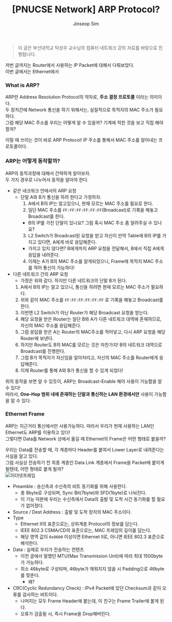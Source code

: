 ﻿---
layout: post
title: "[PNUCSE Network] ARP Protocol?"
categories: Network
tags: [theory]
author:
  - Jinseop Sim
toc: true
---
> 이 글은 부산대학교 탁성우 교수님의 컴퓨터 네트워크 강의 자료를 바탕으로 진행됩니다.  

저번 글까지는 Router에서 사용하는 IP Packet에 대해서 다뤄보았다.  
이번 글에서는 Ethernet에서 

### What is ARP?
ARP란 Address Resolution Protocol의 약자로, __주소 결정 프로토콜__ 이라는 의미이다.  
두 장치간에 Network 통신을 하기 위해서는, 실질적으로 목적지의 MAC 주소가 필요하다.  
그럼 해당 MAC 주소를 우리는 어떻게 알 수 있을까? 기계에 적힌 것을 보고 직접 해야할까?  

이럴 때 쓰이는 것이 바로 ARP Protocol! IP 주소를 통해서 MAC 주소를 알아내는 프로토콜이다.  

### ARP는 어떻게 동작할까?
ARP의 동작과정에 대해서 간략하게 알아보자.  
두 가지 경우로 나누어서 동작을 알아야 한다.  

- 같은 네크워크 안에서의 ARP 요청
  - 단말 A와 B가 통신을 하려 한다고 가정하자.
    1. A에서 B의 IP는 알고있으니, 현재 모르는 MAC 주소를 필요로 한다.
    2. 일단 MAC 주소를 ```FF:FF:FF:FF:FF:FF```(Broadcast)로 기록을 해놓고 Broadcast를 한다.
      - B의 IP를 가진 단말이 있나요? 그럼 혹시 MAC 주소 좀 알려주실 수 있나요?
    3. L2 Switch가 Broadcast된 요청을 받고 자신이 만약 Table에 B의 IP를 가지고 있다면, A에게 바로 응답해준다.
      - 가지고 있지 않다면? B에게까지 ARP 요청을 전달해서, B에서 직접 A에게 응답을 내려준다.
    4. 이제는 A가 B의 MAC 주소를 알게되었으니, Frame에 목적지 MAC 주소를 적어 통신이 가능하다!
- 다른 네트워크 간의 ARP 요청
  - 가정은 위와 같다. 하지만 다른 네트워크의 단말 B가 된다.
  1. A에서 B의 IP는 알고 있으니, 통신을 하려면 현재 모르는 MAC 주소가 필요하다.
  2. 위와 같이 MAC 주소를 ```FF:FF:FF:FF:FF:FF``` 로 기록을 해놓고 Broadcast를 한다.
  3. 이번엔 L2 Switch가 아닌 Router가 해당 Broadcast 요청을 받는다.
  4. 해당 요청을 받은 Router는 일단 B와 A가 다른 네트워크 대역에 존재하므로, 자신의 MAC 주소를 응답해준다.
  5. 그럼 응답을 받은 A는 Router의 MAC주소를 적어넣고, 다시 ARP 요청을 해당 Router에 보낸다.
  6. 하지만 Router도 B의 MAC를 모르는 것은 마찬가지! B의 네트워크 대역으로 Broadcast를 진행한다.
  7. 그럼 B가 목적지가 자신임을 알아차리고, 자신의 MAC 주소를 Router에게 응답해준다.
  8. 이제 Router를 통해 A와 B가 통신을 할 수 있게 되었다!

위의 동작을 보면 알 수 있듯이, ARP는 Broadcast-Enable 해야 사용이 가능함을 알 수 있다!  
따라서, __One-Hop 범위 내에 존재하는 단말과 통신하는 LAN 환경에서만__ 사용이 가능함을 알 수 있다.  

### Ethernet Frame
ARP는 지근거리 통신에서만 사용가능하다. 따라서 우리가 현재 사용하는 LAN인 Ethernet도 ARP를 이용하고 있다!  
그렇다면 Data를 Network 상에서 옮길 때 Ethernet의 Frame은 어떤 형태로 붙을까?

우리는 Data를 전송할 때, 각 계층마다 Header를 붙여서 Lower Layer로 내려준다는 사실을 알고 있다.  
그럼 사실상 전송하기 전 최종 계층인 Data Link 계층에서 Frame을 Packet에 붙이게 될텐데, 어떤 형태로 붙게 될까?  
![이더넷프레임](https://user-images.githubusercontent.com/71700079/193004853-21521993-33ef-4eef-8be1-50565d07104b.png)  

- Preamble : 송신측과 수신측의 비트 동기화를 위해 사용한다.
  - 총 8byte로 구성되며, Sync Bit(7byte)와 SFD(1byte)로 나눠진다.
  - 이 기능 덕분에 우리는 수신측에서 Data의 출발 및 도착 시간 동기화를 할 필요가 없어졌다.
- Source / Dest Address : 출발 및 도착 장치의 MAC 주소이다.
- Type
  - Ethernet II의 표준으로는, 상위계층 Protocol의 정보를 담는다.
  - IEEE 802.3 CSMA/CD의 표준으로는, MAC 프레임의 길이를 담는다.
  - 해당 영역 값이 ```0x0600``` 이상이면 Ethernet II로, 아니면 IEEE 802.3 표준으로 해석한다.
- Data : 실제로 우리가 전송하는 컨텐츠
  - 이전 글에서 말했던 MTU(Max Transmission Unit)에 따라 최대 1500byte가 가능하다.
  - 최소 46byte로 구성되며, 46byte가 채워지지 않을 시 Padding으로 46byte를 맞춘다.
    - 왜?
- CRC(Cyclic Redundancy Check) : IPv4 Packet에 있던 Checksum과 같이 오류를 검사하는 비트이다.
  - 나머지는 모두 Frame Header에 붙는데, 이 친구는 Frame Trailer에 붙게 된다.
  - 오류가 검출될 시, 즉시 Frame을 Drop해버린다.
